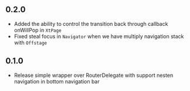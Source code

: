 ## 0.2.0

* Added the ability to control the transition back through callback onWillPop in `XtPage`
* Fixed steal focus in `Navigator` when we have multiply navigation stack with `Offstage`

## 0.1.0

* Release simple wrapper over RouterDelegate with support nesten navigation in bottom navigation bar
